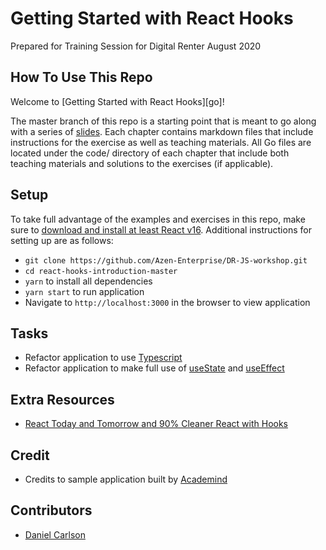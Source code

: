 # Getting Started with React Hooks

Prepared for Training Session for Digital Renter
August 2020

## How To Use This Repo

Welcome to [Getting Started with React Hooks][go]!

The master branch of this repo is a starting point that is meant to go along with a series of [slides][slides]. Each chapter contains markdown files that include instructions for the exercise as well as teaching materials. All Go files are located under the code/ directory of each chapter that include both teaching materials and solutions to the exercises (if applicable). 

## Setup

To take full advantage of the examples and exercises in this repo, make sure to [download and install at least React v16](golang.org/dl). Additional instructions for setting up are as follows:
* `git clone https://github.com/Azen-Enterprise/DR-JS-workshop.git`
* `cd react-hooks-introduction-master`
* `yarn` to install all dependencies
* `yarn start` to run application
* Navigate to `http://localhost:3000` in the browser to view application

## Tasks
* Refactor application to use [Typescript](https://www.typescriptlang.org/)
* Refactor application to make full use of [useState]() and [useEffect]()

## Extra Resources
- [React Today and Tomorrow and 90% Cleaner React with Hooks](https://youtu.be/dpw9EHDh2bM)

## Credit
* Credits to sample application built by [Academind]()

## Contributors
* [Daniel Carlson](https://github.com/DanCarl857)

[slides]: https://github.com/Azen-Enterprise/DR-JS-workshop/blob/master/DR-Training%20slides.pdf
[hooks]: https://reactjs.org/docs/hooks-intro.html